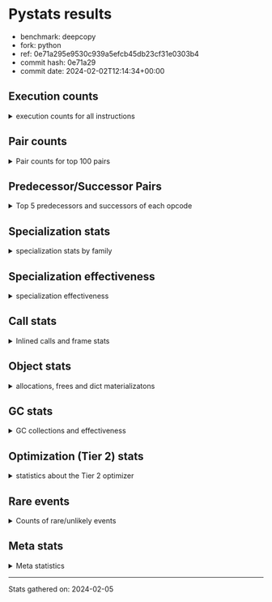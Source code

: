 
# Pystats results

- benchmark: deepcopy
- fork: python
- ref: 0e71a295e9530c939a5efcb45db23cf31e0303b4
- commit hash: 0e71a29
- commit date: 2024-02-02T12:14:34+00:00

## Execution counts

<details>
<summary> execution counts for all instructions </summary>

|Name | Count | Self | Cumulative | Miss ratio | 
|---|---:|---:|---:|---:|
| LOAD_FAST | 503,443,480 | 20.7% | 20.7% |  |
| STORE_FAST | 251,129,980 | 10.3% | 31.0% |  |
| LOAD_FAST_LOAD_FAST | 221,023,140 | 9.1% | 40.1% |  |
| LOAD_GLOBAL_BUILTIN | 122,674,900 | 5.0% | 45.1% |  |
| POP_JUMP_IF_FALSE | 99,737,600 | 4.1% | 49.2% |  |
| RESUME_CHECK | 98,508,880 | 4.0% | 53.3% | 0.0% |
| LOAD_ATTR_METHOD_NO_DICT | 94,658,280 | 3.9% | 57.2% |  |
| RETURN_VALUE | 88,351,300 | 3.6% | 60.8% |  |
| IS_OP | 87,081,180 | 3.6% | 64.4% |  |
| CALL_METHOD_DESCRIPTOR_FAST | 84,541,320 | 3.5% | 67.8% |  |
| CALL_BUILTIN_O | 82,697,800 | 3.4% | 71.2% |  |
| PUSH_NULL | 73,487,300 | 3.0% | 74.3% |  |
| LOAD_GLOBAL_MODULE | 57,263,980 | 2.4% | 76.6% |  |
| CALL_PY_WITH_DEFAULTS | 53,873,260 | 2.2% | 78.8% | 13.8% |
| POP_JUMP_IF_NONE | 50,257,940 | 2.1% | 80.9% |  |
| POP_JUMP_IF_NOT_NONE | 45,629,440 | 1.9% | 82.8% |  |
| JUMP_FORWARD | 45,301,780 | 1.9% | 84.6% |  |
| CALL_TYPE_1 | 41,451,460 | 1.7% | 86.3% |  |
| CALL_PY_EXACT_ARGS | 41,078,600 | 1.7% | 88.0% | 14.6% |
| ENTER_EXECUTOR | 36,367,580 | 1.5% | 89.5% |  |
| POP_TOP | 32,031,020 | 1.3% | 90.8% |  |
| STORE_SUBSCR_DICT | 27,729,600 | 1.1% | 92.0% |  |
| LOAD_CONST | 11,881,120 | 0.5% | 92.4% |  |
| GET_ITER | 10,363,780 | 0.4% | 92.9% |  |
| RETURN_CONST | 8,929,520 | 0.4% | 93.2% |  |
| NOP | 8,888,580 | 0.4% | 93.6% |  |
| BINARY_SUBSCR_DICT | 8,888,220 | 0.4% | 94.0% |  |
| BUILD_LIST | 8,847,940 | 0.4% | 94.3% |  |
| TO_BOOL_BOOL | 8,847,100 | 0.4% | 94.7% |  |
| LOAD_DEREF | 7,578,400 | 0.3% | 95.0% |  |
| CALL | 7,462,220 | 0.3% | 95.3% |  |
| LOAD_ATTR | 6,353,200 | 0.3% | 95.6% |  |
| CALL_BUILTIN_FAST | 6,348,600 | 0.3% | 95.8% |  |
| BUILD_MAP | 6,307,920 | 0.3% | 96.1% |  |
| FOR_ITER_TUPLE | 5,817,300 | 0.2% | 96.3% |  |
| LOAD_ATTR_MODULE | 5,654,520 | 0.2% | 96.6% |  |
| FOR_ITER_LIST | 5,079,560 | 0.2% | 96.8% |  |
| CALL_LIST_APPEND | 5,078,980 | 0.2% | 97.0% |  |
| FOR_ITER | 5,042,040 | 0.2% | 97.2% |  |
| STORE_FAST_STORE_FAST | 5,038,820 | 0.2% | 97.4% |  |
| UNPACK_SEQUENCE_TWO_TUPLE | 5,038,720 | 0.2% | 97.6% |  |
| CHECK_EXC_MATCH | 3,809,280 | 0.2% | 97.8% |  |
| POP_EXCEPT | 3,809,280 | 0.2% | 97.9% |  |
| PUSH_EXC_INFO | 3,809,280 | 0.2% | 98.1% |  |
| LIST_APPEND | 3,809,280 | 0.2% | 98.2% |  |
| CALL_FUNCTION_EX | 3,768,800 | 0.2% | 98.4% |  |
| CALL_METHOD_DESCRIPTOR_NOARGS | 3,768,260 | 0.2% | 98.5% |  |
| INTERPRETER_EXIT | 2,539,700 | 0.1% | 98.6% |  |
| MAKE_CELL | 2,539,600 | 0.1% | 98.7% |  |
| SWAP | 2,539,520 | 0.1% | 98.9% |  |
| LIST_EXTEND | 2,498,960 | 0.1% | 99.0% |  |
| CALL_INTRINSIC_1 | 2,498,800 | 0.1% | 99.1% |  |
| CALL_ISINSTANCE | 2,498,500 | 0.1% | 99.2% |  |
| BINARY_OP_SUBTRACT_FLOAT | 2,457,680 | 0.1% | 99.3% |  |
| BINARY_OP_ADD_FLOAT | 2,457,560 | 0.1% | 99.4% | 0.0% |
| TO_BOOL | 1,271,080 | 0.1% | 99.4% |  |
| STORE_FAST_LOAD_FAST | 1,270,200 | 0.1% | 99.5% |  |
| COPY_FREE_VARS | 1,270,080 | 0.1% | 99.5% |  |
| BUILD_TUPLE | 1,270,000 | 0.1% | 99.6% |  |
| POP_JUMP_IF_TRUE | 1,270,000 | 0.1% | 99.6% |  |
| LOAD_FAST_AND_CLEAR | 1,269,760 | 0.1% | 99.7% |  |
| TO_BOOL_NONE | 1,269,720 | 0.1% | 99.7% |  |
| MAKE_FUNCTION | 1,229,120 | 0.1% | 99.8% |  |
| SET_FUNCTION_ATTRIBUTE | 1,228,960 | 0.1% | 99.8% |  |
| RETURN_GENERATOR | 1,228,800 | 0.1% | 99.9% |  |
| YIELD_VALUE | 1,228,800 | 0.1% | 99.9% |  |
| STORE_ATTR_INSTANCE_VALUE | 956,600 | 0.0% | 100.0% | 77.7% |
| FOR_ITER_RANGE | 289,040 | 0.0% | 100.0% |  |
| CALL_BUILTIN_CLASS | 123,420 | 0.0% | 100.0% |  |
| LOAD_ATTR_INSTANCE_VALUE | 123,120 | 0.0% | 100.0% |  |
| STORE_SUBSCR_LIST_INT | 123,120 | 0.0% | 100.0% |  |
| LOAD_ATTR_METHOD_WITH_VALUES | 41,000 | 0.0% | 100.0% | 7.8% |
| CALL_TUPLE_1 | 40,940 | 0.0% | 100.0% |  |
| JUMP_BACKWARD | 5,440 | 0.0% | 100.0% |  |
| LOAD_GLOBAL | 3,100 | 0.0% | 100.0% |  |
| STORE_SUBSCR | 680 | 0.0% | 100.0% |  |
| RESUME | 660 | 0.0% | 100.0% | 3.0% |
| BINARY_OP | 440 | 0.0% | 100.0% |  |
| STORE_NAME | 400 | 0.0% | 100.0% |  |
| STORE_ATTR | 300 | 0.0% | 100.0% |  |
| BINARY_SUBSCR | 200 | 0.0% | 100.0% |  |
| UNPACK_SEQUENCE | 200 | 0.0% | 100.0% |  |
| BUILD_CONST_KEY_MAP | 160 | 0.0% | 100.0% |  |
| CALL_ALLOC_AND_ENTER_INIT | 120 | 0.0% | 100.0% | 33.3% |
| EXIT_INIT_CHECK | 80 | 0.0% | 100.0% |  |
| LOAD_BUILD_CLASS | 80 | 0.0% | 100.0% |  |
| LOAD_NAME | 80 | 0.0% | 100.0% |  |
| STORE_DEREF | 80 | 0.0% | 100.0% |  |
| CALL_BUILTIN_FAST_WITH_KEYWORDS | 60 | 0.0% | 100.0% |  |


</details>

## Pair counts

<details>
<summary> Pair counts for top 100 pairs </summary>

|Pair | Count | Self | Cumulative | 
|---|---:|---:|---:|
| LOAD_GLOBAL_BUILTIN LOAD_FAST | 113,704,480 | 4.7% | 4.7% |
| STORE_FAST LOAD_FAST | 104,653,540 | 4.3% | 9.0% |
| LOAD_FAST RETURN_VALUE | 87,081,220 | 3.6% | 12.5% |
| LOAD_FAST_LOAD_FAST IS_OP | 85,811,420 | 3.5% | 16.1% |
| IS_OP POP_JUMP_IF_FALSE | 84,541,440 | 3.5% | 19.5% |
| CALL_METHOD_DESCRIPTOR_FAST STORE_FAST | 84,541,320 | 3.5% | 23.0% |
| LOAD_FAST CALL_BUILTIN_O | 64,634,160 | 2.7% | 25.7% |
| PUSH_NULL LOAD_FAST_LOAD_FAST | 57,755,120 | 2.4% | 28.0% |
| CALL_PY_WITH_DEFAULTS RESUME_CHECK | 53,733,060 | 2.2% | 30.3% |
| LOAD_FAST PUSH_NULL | 51,570,280 | 2.1% | 32.4% |
| STORE_FAST LOAD_FAST_LOAD_FAST | 50,955,220 | 2.1% | 34.5% |
| LOAD_FAST POP_JUMP_IF_NONE | 50,257,940 | 2.1% | 36.5% |
| LOAD_ATTR_METHOD_NO_DICT LOAD_FAST | 47,800,160 | 2.0% | 38.5% |
| POP_JUMP_IF_NONE LOAD_FAST | 47,718,400 | 2.0% | 40.5% |
| CALL_BUILTIN_O STORE_FAST | 46,899,100 | 1.9% | 42.4% |
| LOAD_FAST LOAD_ATTR_METHOD_NO_DICT | 46,858,000 | 1.9% | 44.3% |
| RETURN_VALUE STORE_FAST | 46,489,680 | 1.9% | 46.2% |
| LOAD_FAST POP_JUMP_IF_NOT_NONE | 45,629,440 | 1.9% | 48.1% |
| RESUME_CHECK LOAD_GLOBAL_BUILTIN | 45,629,320 | 1.9% | 50.0% |
| STORE_FAST JUMP_FORWARD | 43,991,040 | 1.8% | 51.8% |
| STORE_FAST LOAD_GLOBAL_MODULE | 43,910,440 | 1.8% | 53.6% |
| POP_JUMP_IF_NOT_NONE LOAD_FAST | 43,089,920 | 1.8% | 55.3% |
| LOAD_ATTR_METHOD_NO_DICT LOAD_FAST_LOAD_FAST | 43,089,860 | 1.8% | 57.1% |
| LOAD_FAST_LOAD_FAST CALL_METHOD_DESCRIPTOR_FAST | 43,089,800 | 1.8% | 58.9% |
| POP_JUMP_IF_FALSE LOAD_GLOBAL_BUILTIN | 42,680,060 | 1.8% | 60.6% |
| POP_JUMP_IF_FALSE LOAD_FAST | 41,861,120 | 1.7% | 62.4% |
| CALL_TYPE_1 STORE_FAST | 41,451,460 | 1.7% | 64.1% |
| LOAD_FAST CALL_METHOD_DESCRIPTOR_FAST | 41,451,400 | 1.7% | 65.8% |
| LOAD_FAST CALL_TYPE_1 | 41,451,400 | 1.7% | 67.5% |
| LOAD_GLOBAL_MODULE LOAD_ATTR_METHOD_NO_DICT | 41,451,400 | 1.7% | 69.2% |
| JUMP_FORWARD LOAD_FAST_LOAD_FAST | 40,181,760 | 1.7% | 70.8% |
| CALL_PY_EXACT_ARGS RESUME_CHECK | 39,737,040 | 1.6% | 72.5% |
| LOAD_FAST_LOAD_FAST CALL_PY_EXACT_ARGS | 39,696,000 | 1.6% | 74.1% |
| RESUME_CHECK LOAD_FAST | 36,372,320 | 1.5% | 75.6% |
| LOAD_FAST_LOAD_FAST CALL_PY_WITH_DEFAULTS | 25,677,040 | 1.1% | 76.6% |
| ENTER_EXECUTOR CALL_PY_WITH_DEFAULTS | 23,099,120 | 0.9% | 77.6% |
| POP_TOP ENTER_EXECUTOR | 18,021,380 | 0.7% | 78.3% |
| CALL_BUILTIN_O POP_TOP | 16,793,560 | 0.7% | 79.0% |
| RETURN_VALUE CALL_BUILTIN_O | 16,793,520 | 0.7% | 79.7% |
| LOAD_FAST LOAD_GLOBAL_BUILTIN | 15,195,640 | 0.6% | 80.3% |
| POP_TOP LOAD_FAST | 11,427,840 | 0.5% | 80.8% |
| PUSH_NULL LOAD_FAST | 11,265,920 | 0.5% | 81.3% |
| CALL_BUILTIN_O STORE_SUBSCR_DICT | 10,116,720 | 0.4% | 81.7% |
| RETURN_VALUE LOAD_FAST_LOAD_FAST | 9,994,240 | 0.4% | 82.1% |
| LOAD_FAST_LOAD_FAST PUSH_NULL | 9,994,240 | 0.4% | 82.5% |
| RETURN_VALUE STORE_SUBSCR_DICT | 9,994,120 | 0.4% | 82.9% |
| STORE_SUBSCR_DICT ENTER_EXECUTOR | 9,993,220 | 0.4% | 83.3% |
| NOP LOAD_FAST | 8,888,320 | 0.4% | 83.7% |
| LOAD_GLOBAL_MODULE LOAD_FAST_LOAD_FAST | 8,888,220 | 0.4% | 84.1% |
| CALL_BUILTIN_O BINARY_SUBSCR_DICT | 8,888,120 | 0.4% | 84.4% |
| TO_BOOL_BOOL POP_JUMP_IF_FALSE | 8,847,100 | 0.4% | 84.8% |
| RETURN_CONST POP_TOP | 7,659,520 | 0.3% | 85.1% |
| LOAD_FAST_LOAD_FAST LOAD_FAST | 7,618,640 | 0.3% | 85.4% |
| POP_JUMP_IF_FALSE LOAD_FAST_LOAD_FAST | 7,618,560 | 0.3% | 85.7% |
| RESUME_CHECK NOP | 7,618,500 | 0.3% | 86.0% |
| LOAD_FAST STORE_SUBSCR_DICT | 7,618,440 | 0.3% | 86.3% |
| STORE_SUBSCR_DICT LOAD_GLOBAL_MODULE | 7,618,440 | 0.3% | 86.7% |
| STORE_SUBSCR_DICT LOAD_FAST | 7,577,460 | 0.3% | 87.0% |
| BUILD_MAP STORE_FAST | 6,307,840 | 0.3% | 87.2% |
| LOAD_FAST_LOAD_FAST LOAD_GLOBAL_BUILTIN | 6,307,640 | 0.3% | 87.5% |
| LOAD_ATTR_MODULE PUSH_NULL | 5,654,520 | 0.2% | 87.7% |
| LOAD_GLOBAL_MODULE LOAD_ATTR_MODULE | 5,654,220 | 0.2% | 88.0% |
| LOAD_FAST LOAD_ATTR | 5,079,340 | 0.2% | 88.2% |
| CALL_LIST_APPEND RETURN_CONST | 5,078,980 | 0.2% | 88.4% |
| LOAD_FAST CALL_LIST_APPEND | 5,078,920 | 0.2% | 88.6% |
| BINARY_SUBSCR_DICT LOAD_ATTR_METHOD_NO_DICT | 5,078,920 | 0.2% | 88.8% |
| JUMP_FORWARD LOAD_GLOBAL_BUILTIN | 5,078,820 | 0.2% | 89.0% |
| UNPACK_SEQUENCE_TWO_TUPLE STORE_FAST_STORE_FAST | 5,038,720 | 0.2% | 89.2% |
| FOR_ITER UNPACK_SEQUENCE_TWO_TUPLE | 5,038,620 | 0.2% | 89.4% |
| GET_ITER FOR_ITER | 5,038,260 | 0.2% | 89.6% |
| BUILD_LIST LOAD_FAST | 5,038,080 | 0.2% | 89.8% |
| LOAD_FAST GET_ITER | 5,038,080 | 0.2% | 90.0% |
| ENTER_EXECUTOR LOAD_FAST | 4,996,580 | 0.2% | 90.2% |
| LOAD_FAST LOAD_CONST | 3,809,300 | 0.2% | 90.4% |
| CHECK_EXC_MATCH POP_JUMP_IF_FALSE | 3,809,280 | 0.2% | 90.6% |
| RETURN_VALUE LIST_APPEND | 3,809,280 | 0.2% | 90.7% |
| POP_JUMP_IF_FALSE POP_TOP | 3,809,280 | 0.2% | 90.9% |
| BINARY_SUBSCR_DICT PUSH_EXC_INFO | 3,809,180 | 0.2% | 91.0% |
| LOAD_GLOBAL_BUILTIN CHECK_EXC_MATCH | 3,809,180 | 0.2% | 91.2% |
| CALL_BUILTIN_FAST STORE_FAST | 3,809,160 | 0.2% | 91.3% |
| PUSH_EXC_INFO LOAD_GLOBAL_BUILTIN | 3,809,080 | 0.2% | 91.5% |
| LOAD_CONST CALL_BUILTIN_FAST | 3,809,040 | 0.2% | 91.6% |
| LOAD_FAST TO_BOOL_BOOL | 3,809,040 | 0.2% | 91.8% |
| LIST_APPEND ENTER_EXECUTOR | 3,808,600 | 0.2% | 92.0% |
| STORE_FAST_STORE_FAST LOAD_FAST | 3,768,840 | 0.2% | 92.1% |
| LOAD_FAST BUILD_LIST | 3,768,640 | 0.2% | 92.3% |
| LOAD_FAST LOAD_DEREF | 3,768,320 | 0.2% | 92.4% |
| CALL_METHOD_DESCRIPTOR_NOARGS GET_ITER | 3,768,260 | 0.2% | 92.6% |
| RESUME_CHECK BUILD_MAP | 3,768,260 | 0.2% | 92.7% |
| LOAD_ATTR_METHOD_NO_DICT CALL_METHOD_DESCRIPTOR_NOARGS | 3,768,200 | 0.2% | 92.9% |
| PUSH_NULL CALL | 3,196,460 | 0.1% | 93.0% |
| ENTER_EXECUTOR FOR_ITER_TUPLE | 3,153,140 | 0.1% | 93.1% |
| FOR_ITER_TUPLE STORE_FAST | 2,662,980 | 0.1% | 93.3% |
| FOR_ITER_LIST STORE_FAST | 2,540,040 | 0.1% | 93.4% |
| LOAD_CONST LOAD_CONST | 2,539,760 | 0.1% | 93.5% |
| BUILD_LIST STORE_FAST | 2,539,540 | 0.1% | 93.6% |
| RESUME_CHECK BUILD_LIST | 2,539,540 | 0.1% | 93.7% |
| POP_EXCEPT RETURN_CONST | 2,539,520 | 0.1% | 93.8% |
| LOAD_ATTR STORE_FAST | 2,539,520 | 0.1% | 93.9% |
| POP_JUMP_IF_NOT_NONE BUILD_MAP | 2,539,520 | 0.1% | 94.0% |


</details>

## Predecessor/Successor Pairs

<details>
<summary> Top 5 predecessors and successors of each opcode </summary>

### CACHE

<details>
<summary> Successors and predecessors for CACHE </summary>

|Successors | Count | Percentage | 
|---|---:|---:|
| RESUME_CHECK | 1,269,780 | 50.0% |
| POP_TOP | 1,228,800 | 48.4% |
| COPY_FREE_VARS | 41,040 | 1.6% |
| RESUME | 80 | 0.0% |


</details>

### BINARY_SUBSCR

<details>
<summary> Successors and predecessors for BINARY_SUBSCR </summary>

|Predecessors | Count | Percentage | 
|---|---:|---:|
| CALL | 100 | 50.0% |
| CALL_BUILTIN_O | 100 | 50.0% |

|Successors | Count | Percentage | 
|---|---:|---:|
| PUSH_EXC_INFO | 100 | 50.0% |
| BINARY_SUBSCR_DICT | 100 | 50.0% |


</details>

### CHECK_EXC_MATCH

<details>
<summary> Successors and predecessors for CHECK_EXC_MATCH </summary>

|Predecessors | Count | Percentage | 
|---|---:|---:|
| LOAD_GLOBAL_BUILTIN | 3,809,180 | 100.0% |
| LOAD_GLOBAL | 100 | 0.0% |

|Successors | Count | Percentage | 
|---|---:|---:|
| POP_JUMP_IF_FALSE | 3,809,280 | 100.0% |


</details>

### EXIT_INIT_CHECK

<details>
<summary> Successors and predecessors for EXIT_INIT_CHECK </summary>

|Predecessors | Count | Percentage | 
|---|---:|---:|
| RETURN_CONST | 80 | 100.0% |

|Successors | Count | Percentage | 
|---|---:|---:|
| RETURN_VALUE | 80 | 100.0% |


</details>

### GET_ITER

<details>
<summary> Successors and predecessors for GET_ITER </summary>

|Predecessors | Count | Percentage | 
|---|---:|---:|
| LOAD_FAST | 5,038,080 | 48.6% |
| CALL_METHOD_DESCRIPTOR_NOARGS | 3,768,260 | 36.4% |
| CALL | 1,269,920 | 12.3% |
| LOAD_CONST | 164,100 | 1.6% |
| CALL_BUILTIN_CLASS | 123,420 | 1.2% |

|Successors | Count | Percentage | 
|---|---:|---:|
| FOR_ITER | 5,038,260 | 48.6% |
| FOR_ITER_LIST | 2,539,480 | 24.5% |
| LOAD_FAST_AND_CLEAR | 1,269,760 | 12.3% |
| CALL_PY_EXACT_ARGS | 1,228,760 | 11.9% |
| FOR_ITER_TUPLE | 164,060 | 1.6% |


</details>

### INTERPRETER_EXIT

<details>
<summary> Successors and predecessors for INTERPRETER_EXIT </summary>

|Predecessors | Count | Percentage | 
|---|---:|---:|
| RETURN_CONST | 1,269,920 | 50.0% |
| YIELD_VALUE | 1,228,800 | 48.4% |
| RETURN_VALUE | 40,980 | 1.6% |


</details>

### MAKE_FUNCTION

<details>
<summary> Successors and predecessors for MAKE_FUNCTION </summary>

|Predecessors | Count | Percentage | 
|---|---:|---:|
| LOAD_CONST | 1,229,120 | 100.0% |

|Successors | Count | Percentage | 
|---|---:|---:|
| SET_FUNCTION_ATTRIBUTE | 1,228,960 | 100.0% |
| STORE_NAME | 160 | 0.0% |


</details>

### NOP

<details>
<summary> Successors and predecessors for NOP </summary>

|Predecessors | Count | Percentage | 
|---|---:|---:|
| RESUME_CHECK | 7,618,500 | 85.7% |
| STORE_FAST | 1,269,760 | 14.3% |
| POP_TOP | 240 | 0.0% |
| RESUME | 60 | 0.0% |
| JUMP_FORWARD | 20 | 0.0% |

|Successors | Count | Percentage | 
|---|---:|---:|
| LOAD_FAST | 8,888,320 | 100.0% |
| LOAD_DEREF | 240 | 0.0% |
| LOAD_FAST_LOAD_FAST | 20 | 0.0% |


</details>

### POP_EXCEPT

<details>
<summary> Successors and predecessors for POP_EXCEPT </summary>

|Predecessors | Count | Percentage | 
|---|---:|---:|
| STORE_SUBSCR_DICT | 2,539,460 | 66.7% |
| POP_TOP | 1,269,760 | 33.3% |
| STORE_SUBSCR | 60 | 0.0% |

|Successors | Count | Percentage | 
|---|---:|---:|
| RETURN_CONST | 2,539,520 | 66.7% |
| JUMP_FORWARD | 1,269,760 | 33.3% |


</details>

### POP_TOP

<details>
<summary> Successors and predecessors for POP_TOP </summary>

|Predecessors | Count | Percentage | 
|---|---:|---:|
| CALL_BUILTIN_O | 16,793,560 | 52.4% |
| RETURN_CONST | 7,659,520 | 23.9% |
| POP_JUMP_IF_FALSE | 3,809,280 | 11.9% |
| CALL | 1,270,100 | 4.0% |
| CACHE | 1,228,800 | 3.8% |

|Successors | Count | Percentage | 
|---|---:|---:|
| ENTER_EXECUTOR | 18,021,380 | 56.3% |
| LOAD_FAST | 11,427,840 | 35.7% |
| POP_EXCEPT | 1,269,760 | 4.0% |
| RESUME_CHECK | 1,228,780 | 3.8% |
| RETURN_CONST | 41,020 | 0.1% |


</details>

### PUSH_EXC_INFO

<details>
<summary> Successors and predecessors for PUSH_EXC_INFO </summary>

|Predecessors | Count | Percentage | 
|---|---:|---:|
| BINARY_SUBSCR_DICT | 3,809,180 | 100.0% |
| BINARY_SUBSCR | 100 | 0.0% |

|Successors | Count | Percentage | 
|---|---:|---:|
| LOAD_GLOBAL_BUILTIN | 3,809,080 | 100.0% |
| LOAD_GLOBAL | 200 | 0.0% |


</details>

### PUSH_NULL

<details>
<summary> Successors and predecessors for PUSH_NULL </summary>

|Predecessors | Count | Percentage | 
|---|---:|---:|
| LOAD_FAST | 51,570,280 | 70.2% |
| LOAD_FAST_LOAD_FAST | 9,994,240 | 13.6% |
| LOAD_ATTR_MODULE | 5,654,520 | 7.7% |
| LOAD_DEREF | 2,499,120 | 3.4% |
| LOAD_ATTR | 2,498,860 | 3.4% |

|Successors | Count | Percentage | 
|---|---:|---:|
| LOAD_FAST_LOAD_FAST | 57,755,120 | 78.6% |
| LOAD_FAST | 11,265,920 | 15.3% |
| CALL | 3,196,460 | 4.3% |
| LOAD_CONST | 1,269,760 | 1.7% |
| CALL_ALLOC_AND_ENTER_INIT | 40 | 0.0% |


</details>

### RETURN_GENERATOR

<details>
<summary> Successors and predecessors for RETURN_GENERATOR </summary>

|Predecessors | Count | Percentage | 
|---|---:|---:|
| COPY_FREE_VARS | 1,228,800 | 100.0% |

|Successors | Count | Percentage | 
|---|---:|---:|
| STORE_FAST | 1,228,800 | 100.0% |


</details>

### RETURN_VALUE

<details>
<summary> Successors and predecessors for RETURN_VALUE </summary>

|Predecessors | Count | Percentage | 
|---|---:|---:|
| LOAD_FAST | 87,081,220 | 98.6% |
| CALL_FUNCTION_EX | 1,228,800 | 1.4% |
| BUILD_TUPLE | 40,960 | 0.0% |
| RETURN_VALUE | 240 | 0.0% |
| EXIT_INIT_CHECK | 80 | 0.0% |

|Successors | Count | Percentage | 
|---|---:|---:|
| STORE_FAST | 46,489,680 | 52.6% |
| CALL_BUILTIN_O | 16,793,520 | 19.0% |
| LOAD_FAST_LOAD_FAST | 9,994,240 | 11.3% |
| STORE_SUBSCR_DICT | 9,994,120 | 11.3% |
| LIST_APPEND | 3,809,280 | 4.3% |


</details>

### STORE_SUBSCR

<details>
<summary> Successors and predecessors for STORE_SUBSCR </summary>

|Predecessors | Count | Percentage | 
|---|---:|---:|
| CALL | 200 | 29.4% |
| CALL_BUILTIN_O | 200 | 29.4% |
| RETURN_VALUE | 120 | 17.6% |
| LOAD_FAST | 120 | 17.6% |
| LOAD_CONST | 40 | 5.9% |

|Successors | Count | Percentage | 
|---|---:|---:|
| STORE_SUBSCR_DICT | 320 | 47.1% |
| LOAD_FAST | 140 | 20.6% |
| POP_EXCEPT | 60 | 8.8% |
| JUMP_BACKWARD | 60 | 8.8% |
| LOAD_GLOBAL | 60 | 8.8% |


</details>

### TO_BOOL

<details>
<summary> Successors and predecessors for TO_BOOL </summary>

|Predecessors | Count | Percentage | 
|---|---:|---:|
| LOAD_FAST | 1,270,080 | 99.9% |
| TO_BOOL | 700 | 0.1% |
| CALL | 160 | 0.0% |
| CALL_BUILTIN_FAST | 80 | 0.0% |
| CALL_ISINSTANCE | 60 | 0.0% |

|Successors | Count | Percentage | 
|---|---:|---:|
| POP_JUMP_IF_FALSE | 1,270,060 | 99.9% |
| TO_BOOL | 700 | 0.1% |
| TO_BOOL_BOOL | 260 | 0.0% |
| TO_BOOL_NONE | 40 | 0.0% |
| POP_JUMP_IF_TRUE | 20 | 0.0% |


</details>

### BINARY_OP

<details>
<summary> Successors and predecessors for BINARY_OP </summary>

|Predecessors | Count | Percentage | 
|---|---:|---:|
| LOAD_CONST | 160 | 36.4% |
| LOAD_FAST | 160 | 36.4% |
| BINARY_OP | 80 | 18.2% |
| BINARY_OP_SUBTRACT_FLOAT | 40 | 9.1% |

|Successors | Count | Percentage | 
|---|---:|---:|
| STORE_FAST | 160 | 36.4% |
| BINARY_OP | 80 | 18.2% |
| BINARY_OP_SUBTRACT_FLOAT | 80 | 18.2% |
| LOAD_CONST | 80 | 18.2% |
| BINARY_OP_ADD_FLOAT | 40 | 9.1% |


</details>

### BUILD_CONST_KEY_MAP

<details>
<summary> Successors and predecessors for BUILD_CONST_KEY_MAP </summary>

|Predecessors | Count | Percentage | 
|---|---:|---:|
| LOAD_CONST | 160 | 100.0% |

|Successors | Count | Percentage | 
|---|---:|---:|
| STORE_FAST | 160 | 100.0% |


</details>

### BUILD_LIST

<details>
<summary> Successors and predecessors for BUILD_LIST </summary>

|Predecessors | Count | Percentage | 
|---|---:|---:|
| LOAD_FAST | 3,768,640 | 42.6% |
| RESUME_CHECK | 2,539,540 | 28.7% |
| LOAD_FAST_LOAD_FAST | 1,269,760 | 14.4% |
| SWAP | 1,269,760 | 14.4% |
| LOAD_CONST | 160 | 0.0% |

|Successors | Count | Percentage | 
|---|---:|---:|
| LOAD_FAST | 5,038,080 | 56.9% |
| STORE_FAST | 2,539,540 | 28.7% |
| SWAP | 1,269,760 | 14.4% |
| LOAD_CONST | 320 | 0.0% |
| LOAD_DEREF | 240 | 0.0% |


</details>

### BUILD_MAP

<details>
<summary> Successors and predecessors for BUILD_MAP </summary>

|Predecessors | Count | Percentage | 
|---|---:|---:|
| RESUME_CHECK | 3,768,260 | 59.7% |
| POP_JUMP_IF_NOT_NONE | 2,539,520 | 40.3% |
| LOAD_CONST | 80 | 0.0% |
| RESUME | 60 | 0.0% |

|Successors | Count | Percentage | 
|---|---:|---:|
| STORE_FAST | 6,307,840 | 100.0% |
| LOAD_CONST | 80 | 0.0% |


</details>

### BUILD_TUPLE

<details>
<summary> Successors and predecessors for BUILD_TUPLE </summary>

|Predecessors | Count | Percentage | 
|---|---:|---:|
| LOAD_FAST | 1,229,040 | 96.8% |
| LOAD_ATTR | 40,960 | 3.2% |

|Successors | Count | Percentage | 
|---|---:|---:|
| LOAD_CONST | 1,228,960 | 96.8% |
| RETURN_VALUE | 40,960 | 3.2% |
| LOAD_FAST | 80 | 0.0% |


</details>

### CALL

<details>
<summary> Successors and predecessors for CALL </summary>

|Predecessors | Count | Percentage | 
|---|---:|---:|
| PUSH_NULL | 3,196,460 | 42.8% |
| ENTER_EXECUTOR | 1,719,340 | 23.0% |
| LOAD_FAST | 1,271,280 | 17.0% |
| LOAD_FAST_LOAD_FAST | 1,270,520 | 17.0% |
| CALL | 3,540 | 0.0% |

|Successors | Count | Percentage | 
|---|---:|---:|
| STORE_FAST | 2,458,240 | 32.9% |
| LOAD_FAST | 2,457,760 | 32.9% |
| POP_TOP | 1,270,100 | 17.0% |
| GET_ITER | 1,269,920 | 17.0% |
| CALL | 3,540 | 0.0% |


</details>

### CALL_FUNCTION_EX

<details>
<summary> Successors and predecessors for CALL_FUNCTION_EX </summary>

|Predecessors | Count | Percentage | 
|---|---:|---:|
| CALL_INTRINSIC_1 | 2,498,800 | 66.3% |
| LOAD_FAST | 1,270,000 | 33.7% |

|Successors | Count | Percentage | 
|---|---:|---:|
| MAKE_CELL | 1,269,840 | 33.7% |
| RESUME_CHECK | 1,228,900 | 32.6% |
| RETURN_VALUE | 1,228,800 | 32.6% |
| STORE_FAST | 40,960 | 1.1% |
| COPY_FREE_VARS | 240 | 0.0% |


</details>

### CALL_INTRINSIC_1

<details>
<summary> Successors and predecessors for CALL_INTRINSIC_1 </summary>

|Predecessors | Count | Percentage | 
|---|---:|---:|
| LIST_EXTEND | 2,498,800 | 100.0% |

|Successors | Count | Percentage | 
|---|---:|---:|
| CALL_FUNCTION_EX | 2,498,800 | 100.0% |


</details>

### COPY_FREE_VARS

<details>
<summary> Successors and predecessors for COPY_FREE_VARS </summary>

|Predecessors | Count | Percentage | 
|---|---:|---:|
| CALL_PY_EXACT_ARGS | 1,228,780 | 96.7% |
| CACHE | 41,040 | 3.2% |
| CALL_FUNCTION_EX | 240 | 0.0% |
| CALL | 20 | 0.0% |

|Successors | Count | Percentage | 
|---|---:|---:|
| RETURN_GENERATOR | 1,228,800 | 96.7% |
| RESUME_CHECK | 41,180 | 3.2% |
| RESUME | 100 | 0.0% |


</details>

### ENTER_EXECUTOR

<details>
<summary> Successors and predecessors for ENTER_EXECUTOR </summary>

|Predecessors | Count | Percentage | 
|---|---:|---:|
| POP_TOP | 18,021,380 | 49.6% |
| STORE_SUBSCR_DICT | 9,993,220 | 27.5% |
| LIST_APPEND | 3,808,600 | 10.5% |
| STORE_FAST | 2,538,160 | 7.0% |
| POP_JUMP_IF_TRUE | 1,228,680 | 3.4% |

|Successors | Count | Percentage | 
|---|---:|---:|
| CALL_PY_WITH_DEFAULTS | 23,099,120 | 63.5% |
| LOAD_FAST | 4,996,580 | 13.7% |
| FOR_ITER_TUPLE | 3,153,140 | 8.7% |
| FOR_ITER_LIST | 2,539,440 | 7.0% |
| CALL | 1,719,340 | 4.7% |


</details>

### FOR_ITER

<details>
<summary> Successors and predecessors for FOR_ITER </summary>

|Predecessors | Count | Percentage | 
|---|---:|---:|
| GET_ITER | 5,038,260 | 99.9% |
| FOR_ITER | 2,200 | 0.0% |
| JUMP_BACKWARD | 1,520 | 0.0% |
| SWAP | 40 | 0.0% |
| LOAD_FAST | 20 | 0.0% |

|Successors | Count | Percentage | 
|---|---:|---:|
| UNPACK_SEQUENCE_TWO_TUPLE | 5,038,620 | 99.9% |
| FOR_ITER | 2,200 | 0.0% |
| LOAD_FAST | 540 | 0.0% |
| STORE_FAST | 200 | 0.0% |
| UNPACK_SEQUENCE | 200 | 0.0% |


</details>

### IS_OP

<details>
<summary> Successors and predecessors for IS_OP </summary>

|Predecessors | Count | Percentage | 
|---|---:|---:|
| LOAD_FAST_LOAD_FAST | 85,811,420 | 98.5% |
| LOAD_CONST | 1,269,760 | 1.5% |

|Successors | Count | Percentage | 
|---|---:|---:|
| POP_JUMP_IF_FALSE | 84,541,440 | 97.1% |
| POP_JUMP_IF_TRUE | 1,269,980 | 1.5% |
| STORE_FAST | 1,269,760 | 1.5% |


</details>

### JUMP_BACKWARD

<details>
<summary> Successors and predecessors for JUMP_BACKWARD </summary>

|Predecessors | Count | Percentage | 
|---|---:|---:|
| STORE_FAST | 1,360 | 25.0% |
| POP_TOP | 1,020 | 18.8% |
| STORE_SUBSCR_DICT | 960 | 17.6% |
| LIST_APPEND | 680 | 12.5% |
| FOR_ITER_TUPLE | 680 | 12.5% |

|Successors | Count | Percentage | 
|---|---:|---:|
| FOR_ITER | 1,520 | 27.9% |
| FOR_ITER_RANGE | 1,500 | 27.6% |
| FOR_ITER_TUPLE | 1,500 | 27.6% |
| FOR_ITER_LIST | 600 | 11.0% |
| ENTER_EXECUTOR | 320 | 5.9% |


</details>

### JUMP_FORWARD

<details>
<summary> Successors and predecessors for JUMP_FORWARD </summary>

|Predecessors | Count | Percentage | 
|---|---:|---:|
| STORE_FAST | 43,991,040 | 97.1% |
| POP_EXCEPT | 1,269,760 | 2.8% |
| POP_TOP | 40,960 | 0.1% |
| POP_JUMP_IF_TRUE | 20 | 0.0% |

|Successors | Count | Percentage | 
|---|---:|---:|
| LOAD_FAST_LOAD_FAST | 40,181,760 | 88.7% |
| LOAD_GLOBAL_BUILTIN | 5,078,820 | 11.2% |
| LOAD_FAST | 40,960 | 0.1% |
| LOAD_GLOBAL | 220 | 0.0% |
| NOP | 20 | 0.0% |


</details>

### LIST_APPEND

<details>
<summary> Successors and predecessors for LIST_APPEND </summary>

|Predecessors | Count | Percentage | 
|---|---:|---:|
| RETURN_VALUE | 3,809,280 | 100.0% |

|Successors | Count | Percentage | 
|---|---:|---:|
| ENTER_EXECUTOR | 3,808,600 | 100.0% |
| JUMP_BACKWARD | 680 | 0.0% |


</details>

### LIST_EXTEND

<details>
<summary> Successors and predecessors for LIST_EXTEND </summary>

|Predecessors | Count | Percentage | 
|---|---:|---:|
| LOAD_FAST | 2,498,560 | 100.0% |
| LOAD_DEREF | 240 | 0.0% |
| LOAD_CONST | 160 | 0.0% |

|Successors | Count | Percentage | 
|---|---:|---:|
| CALL_INTRINSIC_1 | 2,498,800 | 100.0% |
| LOAD_CONST | 160 | 0.0% |


</details>

### LOAD_ATTR

<details>
<summary> Successors and predecessors for LOAD_ATTR </summary>

|Predecessors | Count | Percentage | 
|---|---:|---:|
| LOAD_FAST | 5,079,340 | 79.9% |
| LOAD_GLOBAL_MODULE | 1,270,080 | 20.0% |
| LOAD_ATTR | 3,220 | 0.1% |
| LOAD_GLOBAL | 400 | 0.0% |
| BINARY_SUBSCR_DICT | 120 | 0.0% |

|Successors | Count | Percentage | 
|---|---:|---:|
| STORE_FAST | 2,539,520 | 40.0% |
| PUSH_NULL | 2,498,860 | 39.3% |
| LOAD_ATTR_METHOD_NO_DICT | 1,269,960 | 20.0% |
| BUILD_TUPLE | 40,960 | 0.6% |
| LOAD_ATTR | 3,220 | 0.1% |


</details>

### LOAD_CONST

<details>
<summary> Successors and predecessors for LOAD_CONST </summary>

|Predecessors | Count | Percentage | 
|---|---:|---:|
| LOAD_FAST | 3,809,300 | 32.1% |
| LOAD_CONST | 2,539,760 | 21.4% |
| LOAD_DEREF | 1,310,720 | 11.0% |
| PUSH_NULL | 1,269,760 | 10.7% |
| BUILD_TUPLE | 1,228,960 | 10.3% |

|Successors | Count | Percentage | 
|---|---:|---:|
| CALL_BUILTIN_FAST | 3,809,040 | 32.1% |
| LOAD_CONST | 2,539,760 | 21.4% |
| IS_OP | 1,269,760 | 10.7% |
| CALL_BUILTIN_O | 1,269,680 | 10.7% |
| MAKE_FUNCTION | 1,229,120 | 10.3% |


</details>

### LOAD_DEREF

<details>
<summary> Successors and predecessors for LOAD_DEREF </summary>

|Predecessors | Count | Percentage | 
|---|---:|---:|
| LOAD_FAST | 3,768,320 | 49.7% |
| RESUME_CHECK | 1,310,840 | 17.3% |
| POP_JUMP_IF_FALSE | 1,269,760 | 16.8% |
| STORE_FAST | 1,228,800 | 16.2% |
| NOP | 240 | 0.0% |

|Successors | Count | Percentage | 
|---|---:|---:|
| PUSH_NULL | 2,499,120 | 33.0% |
| CALL_PY_WITH_DEFAULTS | 2,498,440 | 33.0% |
| LOAD_CONST | 1,310,720 | 17.3% |
| LOAD_GLOBAL_BUILTIN | 1,269,680 | 16.8% |
| LIST_EXTEND | 240 | 0.0% |


</details>

### LOAD_FAST

<details>
<summary> Successors and predecessors for LOAD_FAST </summary>

|Predecessors | Count | Percentage | 
|---|---:|---:|
| LOAD_GLOBAL_BUILTIN | 113,704,480 | 22.6% |
| STORE_FAST | 104,653,540 | 20.8% |
| LOAD_ATTR_METHOD_NO_DICT | 47,800,160 | 9.5% |
| POP_JUMP_IF_NONE | 47,718,400 | 9.5% |
| POP_JUMP_IF_NOT_NONE | 43,089,920 | 8.6% |

|Successors | Count | Percentage | 
|---|---:|---:|
| RETURN_VALUE | 87,081,220 | 17.3% |
| CALL_BUILTIN_O | 64,634,160 | 12.8% |
| PUSH_NULL | 51,570,280 | 10.2% |
| POP_JUMP_IF_NONE | 50,257,940 | 10.0% |
| LOAD_ATTR_METHOD_NO_DICT | 46,858,000 | 9.3% |


</details>

### LOAD_FAST_AND_CLEAR

<details>
<summary> Successors and predecessors for LOAD_FAST_AND_CLEAR </summary>

|Predecessors | Count | Percentage | 
|---|---:|---:|
| GET_ITER | 1,269,760 | 100.0% |

|Successors | Count | Percentage | 
|---|---:|---:|
| SWAP | 1,269,760 | 100.0% |


</details>

### LOAD_FAST_LOAD_FAST

<details>
<summary> Successors and predecessors for LOAD_FAST_LOAD_FAST </summary>

|Predecessors | Count | Percentage | 
|---|---:|---:|
| PUSH_NULL | 57,755,120 | 26.1% |
| STORE_FAST | 50,955,220 | 23.1% |
| LOAD_ATTR_METHOD_NO_DICT | 43,089,860 | 19.5% |
| JUMP_FORWARD | 40,181,760 | 18.2% |
| RETURN_VALUE | 9,994,240 | 4.5% |

|Successors | Count | Percentage | 
|---|---:|---:|
| IS_OP | 85,811,420 | 38.8% |
| CALL_METHOD_DESCRIPTOR_FAST | 43,089,800 | 19.5% |
| CALL_PY_EXACT_ARGS | 39,696,000 | 18.0% |
| CALL_PY_WITH_DEFAULTS | 25,677,040 | 11.6% |
| PUSH_NULL | 9,994,240 | 4.5% |


</details>

### LOAD_GLOBAL

<details>
<summary> Successors and predecessors for LOAD_GLOBAL </summary>

|Predecessors | Count | Percentage | 
|---|---:|---:|
| STORE_FAST | 700 | 22.6% |
| LOAD_FAST | 600 | 19.4% |
| POP_JUMP_IF_FALSE | 340 | 11.0% |
| JUMP_FORWARD | 220 | 7.1% |
| PUSH_EXC_INFO | 200 | 6.5% |

|Successors | Count | Percentage | 
|---|---:|---:|
| LOAD_GLOBAL_BUILTIN | 1,020 | 32.9% |
| LOAD_FAST | 740 | 23.9% |
| LOAD_GLOBAL_MODULE | 520 | 16.8% |
| LOAD_ATTR | 400 | 12.9% |
| LOAD_FAST_LOAD_FAST | 140 | 4.5% |


</details>

### MAKE_CELL

<details>
<summary> Successors and predecessors for MAKE_CELL </summary>

|Predecessors | Count | Percentage | 
|---|---:|---:|
| CALL_FUNCTION_EX | 1,269,840 | 50.0% |
| MAKE_CELL | 1,269,760 | 50.0% |

|Successors | Count | Percentage | 
|---|---:|---:|
| RESUME_CHECK | 1,269,780 | 50.0% |
| MAKE_CELL | 1,269,760 | 50.0% |
| RESUME | 60 | 0.0% |


</details>

### POP_JUMP_IF_FALSE

<details>
<summary> Successors and predecessors for POP_JUMP_IF_FALSE </summary>

|Predecessors | Count | Percentage | 
|---|---:|---:|
| IS_OP | 84,541,440 | 84.8% |
| TO_BOOL_BOOL | 8,847,100 | 8.9% |
| CHECK_EXC_MATCH | 3,809,280 | 3.8% |
| TO_BOOL | 1,270,060 | 1.3% |
| TO_BOOL_NONE | 1,269,720 | 1.3% |

|Successors | Count | Percentage | 
|---|---:|---:|
| LOAD_GLOBAL_BUILTIN | 42,680,060 | 42.8% |
| LOAD_FAST | 41,861,120 | 42.0% |
| LOAD_FAST_LOAD_FAST | 7,618,560 | 7.6% |
| POP_TOP | 3,809,280 | 3.8% |
| LOAD_DEREF | 1,269,760 | 1.3% |


</details>

### POP_JUMP_IF_NONE

<details>
<summary> Successors and predecessors for POP_JUMP_IF_NONE </summary>

|Predecessors | Count | Percentage | 
|---|---:|---:|
| LOAD_FAST | 50,257,940 | 100.0% |

|Successors | Count | Percentage | 
|---|---:|---:|
| LOAD_FAST | 47,718,400 | 94.9% |
| LOAD_GLOBAL_BUILTIN | 1,269,680 | 2.5% |
| LOAD_GLOBAL_MODULE | 1,269,680 | 2.5% |
| LOAD_GLOBAL | 160 | 0.0% |
| BUILD_LIST | 20 | 0.0% |


</details>

### POP_JUMP_IF_NOT_NONE

<details>
<summary> Successors and predecessors for POP_JUMP_IF_NOT_NONE </summary>

|Predecessors | Count | Percentage | 
|---|---:|---:|
| LOAD_FAST | 45,629,440 | 100.0% |

|Successors | Count | Percentage | 
|---|---:|---:|
| LOAD_FAST | 43,089,920 | 94.4% |
| BUILD_MAP | 2,539,520 | 5.6% |


</details>

### POP_JUMP_IF_TRUE

<details>
<summary> Successors and predecessors for POP_JUMP_IF_TRUE </summary>

|Predecessors | Count | Percentage | 
|---|---:|---:|
| IS_OP | 1,269,980 | 100.0% |
| TO_BOOL | 20 | 0.0% |

|Successors | Count | Percentage | 
|---|---:|---:|
| ENTER_EXECUTOR | 1,228,680 | 96.7% |
| LOAD_GLOBAL_BUILTIN | 40,920 | 3.2% |
| JUMP_BACKWARD | 340 | 0.0% |
| LOAD_GLOBAL | 40 | 0.0% |
| JUMP_FORWARD | 20 | 0.0% |


</details>

### RETURN_CONST

<details>
<summary> Successors and predecessors for RETURN_CONST </summary>

|Predecessors | Count | Percentage | 
|---|---:|---:|
| CALL_LIST_APPEND | 5,078,980 | 56.9% |
| POP_EXCEPT | 2,539,520 | 28.4% |
| FOR_ITER_TUPLE | 1,228,800 | 13.8% |
| STORE_ATTR_INSTANCE_VALUE | 41,080 | 0.5% |
| POP_TOP | 41,020 | 0.5% |

|Successors | Count | Percentage | 
|---|---:|---:|
| POP_TOP | 7,659,520 | 85.8% |
| INTERPRETER_EXIT | 1,269,920 | 14.2% |
| EXIT_INIT_CHECK | 80 | 0.0% |


</details>

### SET_FUNCTION_ATTRIBUTE

<details>
<summary> Successors and predecessors for SET_FUNCTION_ATTRIBUTE </summary>

|Predecessors | Count | Percentage | 
|---|---:|---:|
| MAKE_FUNCTION | 1,228,960 | 100.0% |

|Successors | Count | Percentage | 
|---|---:|---:|
| LOAD_FAST | 1,228,800 | 100.0% |
| LOAD_CONST | 80 | 0.0% |
| STORE_NAME | 80 | 0.0% |


</details>

### STORE_ATTR

<details>
<summary> Successors and predecessors for STORE_ATTR </summary>

|Predecessors | Count | Percentage | 
|---|---:|---:|
| LOAD_FAST_LOAD_FAST | 220 | 73.3% |
| LOAD_FAST | 80 | 26.7% |

|Successors | Count | Percentage | 
|---|---:|---:|
| STORE_ATTR_INSTANCE_VALUE | 140 | 46.7% |
| LOAD_FAST_LOAD_FAST | 40 | 13.3% |
| LOAD_GLOBAL | 40 | 13.3% |
| RETURN_CONST | 40 | 13.3% |
| LOAD_FAST | 20 | 6.7% |


</details>

### STORE_FAST

<details>
<summary> Successors and predecessors for STORE_FAST </summary>

|Predecessors | Count | Percentage | 
|---|---:|---:|
| CALL_METHOD_DESCRIPTOR_FAST | 84,541,320 | 33.7% |
| CALL_BUILTIN_O | 46,899,100 | 18.7% |
| RETURN_VALUE | 46,489,680 | 18.5% |
| CALL_TYPE_1 | 41,451,460 | 16.5% |
| BUILD_MAP | 6,307,840 | 2.5% |

|Successors | Count | Percentage | 
|---|---:|---:|
| LOAD_FAST | 104,653,540 | 41.7% |
| LOAD_FAST_LOAD_FAST | 50,955,220 | 20.3% |
| JUMP_FORWARD | 43,991,040 | 17.5% |
| LOAD_GLOBAL_MODULE | 43,910,440 | 17.5% |
| ENTER_EXECUTOR | 2,538,160 | 1.0% |


</details>

### STORE_FAST_LOAD_FAST

<details>
<summary> Successors and predecessors for STORE_FAST_LOAD_FAST </summary>

|Predecessors | Count | Percentage | 
|---|---:|---:|
| FOR_ITER_TUPLE | 1,270,160 | 100.0% |
| FOR_ITER | 40 | 0.0% |

|Successors | Count | Percentage | 
|---|---:|---:|
| PUSH_NULL | 1,270,200 | 100.0% |


</details>

### STORE_FAST_STORE_FAST

<details>
<summary> Successors and predecessors for STORE_FAST_STORE_FAST </summary>

|Predecessors | Count | Percentage | 
|---|---:|---:|
| UNPACK_SEQUENCE_TWO_TUPLE | 5,038,720 | 100.0% |
| UNPACK_SEQUENCE | 100 | 0.0% |

|Successors | Count | Percentage | 
|---|---:|---:|
| LOAD_FAST | 3,768,840 | 74.8% |
| LOAD_FAST_LOAD_FAST | 1,269,980 | 25.2% |


</details>

### SWAP

<details>
<summary> Successors and predecessors for SWAP </summary>

|Predecessors | Count | Percentage | 
|---|---:|---:|
| BUILD_LIST | 1,269,760 | 50.0% |
| LOAD_FAST_AND_CLEAR | 1,269,760 | 50.0% |

|Successors | Count | Percentage | 
|---|---:|---:|
| BUILD_LIST | 1,269,760 | 50.0% |
| FOR_ITER_TUPLE | 1,269,720 | 50.0% |
| FOR_ITER | 40 | 0.0% |


</details>

### UNPACK_SEQUENCE

<details>
<summary> Successors and predecessors for UNPACK_SEQUENCE </summary>

|Predecessors | Count | Percentage | 
|---|---:|---:|
| FOR_ITER | 200 | 100.0% |

|Successors | Count | Percentage | 
|---|---:|---:|
| STORE_FAST_STORE_FAST | 100 | 50.0% |
| UNPACK_SEQUENCE_TWO_TUPLE | 100 | 50.0% |


</details>

### YIELD_VALUE

<details>
<summary> Successors and predecessors for YIELD_VALUE </summary>

|Predecessors | Count | Percentage | 
|---|---:|---:|
| RETURN_VALUE | 1,228,800 | 100.0% |

|Successors | Count | Percentage | 
|---|---:|---:|
| INTERPRETER_EXIT | 1,228,800 | 100.0% |


</details>

### RESUME

<details>
<summary> Successors and predecessors for RESUME </summary>

|Predecessors | Count | Percentage | 
|---|---:|---:|
| CALL | 200 | 30.3% |
| CALL_PY_WITH_DEFAULTS | 120 | 18.2% |
| COPY_FREE_VARS | 100 | 15.2% |
| CACHE | 80 | 12.1% |
| CALL_FUNCTION_EX | 60 | 9.1% |

|Successors | Count | Percentage | 
|---|---:|---:|
| LOAD_FAST | 180 | 27.3% |
| LOAD_DEREF | 120 | 18.2% |
| NOP | 60 | 9.1% |
| BUILD_LIST | 60 | 9.1% |
| BUILD_MAP | 60 | 9.1% |


</details>

### BINARY_OP_ADD_FLOAT

<details>
<summary> Successors and predecessors for BINARY_OP_ADD_FLOAT </summary>

|Predecessors | Count | Percentage | 
|---|---:|---:|
| BINARY_OP_SUBTRACT_FLOAT | 2,457,520 | 100.0% |
| BINARY_OP | 40 | 0.0% |

|Successors | Count | Percentage | 
|---|---:|---:|
| STORE_FAST | 2,457,560 | 100.0% |


</details>

### BINARY_OP_SUBTRACT_FLOAT

<details>
<summary> Successors and predecessors for BINARY_OP_SUBTRACT_FLOAT </summary>

|Predecessors | Count | Percentage | 
|---|---:|---:|
| LOAD_FAST | 2,457,600 | 100.0% |
| BINARY_OP | 80 | 0.0% |

|Successors | Count | Percentage | 
|---|---:|---:|
| BINARY_OP_ADD_FLOAT | 2,457,520 | 100.0% |
| STORE_FAST | 120 | 0.0% |
| BINARY_OP | 40 | 0.0% |


</details>

### BINARY_SUBSCR_DICT

<details>
<summary> Successors and predecessors for BINARY_SUBSCR_DICT </summary>

|Predecessors | Count | Percentage | 
|---|---:|---:|
| CALL_BUILTIN_O | 8,888,120 | 100.0% |
| BINARY_SUBSCR | 100 | 0.0% |

|Successors | Count | Percentage | 
|---|---:|---:|
| LOAD_ATTR_METHOD_NO_DICT | 5,078,920 | 57.1% |
| PUSH_EXC_INFO | 3,809,180 | 42.9% |
| LOAD_ATTR | 120 | 0.0% |


</details>

### CALL_ALLOC_AND_ENTER_INIT

<details>
<summary> Successors and predecessors for CALL_ALLOC_AND_ENTER_INIT </summary>

|Predecessors | Count | Percentage | 
|---|---:|---:|
| PUSH_NULL | 40 | 33.3% |
| CALL | 40 | 33.3% |
| LOAD_CONST | 40 | 33.3% |

|Successors | Count | Percentage | 
|---|---:|---:|
| RESUME_CHECK | 80 | 66.7% |
| STORE_FAST | 40 | 33.3% |


</details>

### CALL_BUILTIN_CLASS

<details>
<summary> Successors and predecessors for CALL_BUILTIN_CLASS </summary>

|Predecessors | Count | Percentage | 
|---|---:|---:|
| LOAD_CONST | 123,200 | 99.8% |
| LOAD_FAST | 120 | 0.1% |
| CALL | 100 | 0.1% |

|Successors | Count | Percentage | 
|---|---:|---:|
| GET_ITER | 123,420 | 100.0% |


</details>

### CALL_BUILTIN_FAST

<details>
<summary> Successors and predecessors for CALL_BUILTIN_FAST </summary>

|Predecessors | Count | Percentage | 
|---|---:|---:|
| LOAD_CONST | 3,809,040 | 60.0% |
| LOAD_FAST | 1,269,680 | 20.0% |
| LOAD_GLOBAL_BUILTIN | 1,269,680 | 20.0% |
| CALL | 200 | 0.0% |

|Successors | Count | Percentage | 
|---|---:|---:|
| STORE_FAST | 3,809,160 | 60.0% |
| TO_BOOL_BOOL | 2,539,360 | 40.0% |
| TO_BOOL | 80 | 0.0% |


</details>

### CALL_BUILTIN_O

<details>
<summary> Successors and predecessors for CALL_BUILTIN_O </summary>

|Predecessors | Count | Percentage | 
|---|---:|---:|
| LOAD_FAST | 64,634,160 | 78.2% |
| RETURN_VALUE | 16,793,520 | 20.3% |
| LOAD_CONST | 1,269,680 | 1.5% |
| CALL | 440 | 0.0% |

|Successors | Count | Percentage | 
|---|---:|---:|
| STORE_FAST | 46,899,100 | 56.7% |
| POP_TOP | 16,793,560 | 20.3% |
| STORE_SUBSCR_DICT | 10,116,720 | 12.2% |
| BINARY_SUBSCR_DICT | 8,888,120 | 10.7% |
| STORE_SUBSCR | 200 | 0.0% |


</details>

### CALL_ISINSTANCE

<details>
<summary> Successors and predecessors for CALL_ISINSTANCE </summary>

|Predecessors | Count | Percentage | 
|---|---:|---:|
| LOAD_GLOBAL_BUILTIN | 2,498,440 | 100.0% |
| CALL | 60 | 0.0% |

|Successors | Count | Percentage | 
|---|---:|---:|
| TO_BOOL_BOOL | 2,498,440 | 100.0% |
| TO_BOOL | 60 | 0.0% |


</details>

### CALL_LIST_APPEND

<details>
<summary> Successors and predecessors for CALL_LIST_APPEND </summary>

|Predecessors | Count | Percentage | 
|---|---:|---:|
| LOAD_FAST | 5,078,920 | 100.0% |
| CALL | 60 | 0.0% |

|Successors | Count | Percentage | 
|---|---:|---:|
| RETURN_CONST | 5,078,980 | 100.0% |


</details>

### CALL_METHOD_DESCRIPTOR_FAST

<details>
<summary> Successors and predecessors for CALL_METHOD_DESCRIPTOR_FAST </summary>

|Predecessors | Count | Percentage | 
|---|---:|---:|
| LOAD_FAST_LOAD_FAST | 43,089,800 | 51.0% |
| LOAD_FAST | 41,451,400 | 49.0% |
| CALL | 120 | 0.0% |

|Successors | Count | Percentage | 
|---|---:|---:|
| STORE_FAST | 84,541,320 | 100.0% |


</details>

### CALL_METHOD_DESCRIPTOR_NOARGS

<details>
<summary> Successors and predecessors for CALL_METHOD_DESCRIPTOR_NOARGS </summary>

|Predecessors | Count | Percentage | 
|---|---:|---:|
| LOAD_ATTR_METHOD_NO_DICT | 3,768,200 | 100.0% |
| CALL | 60 | 0.0% |

|Successors | Count | Percentage | 
|---|---:|---:|
| GET_ITER | 3,768,260 | 100.0% |


</details>

### CALL_PY_EXACT_ARGS

<details>
<summary> Successors and predecessors for CALL_PY_EXACT_ARGS </summary>

|Predecessors | Count | Percentage | 
|---|---:|---:|
| LOAD_FAST_LOAD_FAST | 39,696,000 | 96.6% |
| GET_ITER | 1,228,760 | 3.0% |
| CALL_PY_WITH_DEFAULTS | 112,800 | 0.3% |
| LOAD_FAST | 40,920 | 0.1% |
| CALL | 120 | 0.0% |

|Successors | Count | Percentage | 
|---|---:|---:|
| RESUME_CHECK | 39,737,040 | 96.7% |
| COPY_FREE_VARS | 1,228,780 | 3.0% |
| CALL_PY_WITH_DEFAULTS | 112,760 | 0.3% |
| RESUME | 20 | 0.0% |


</details>

### CALL_PY_WITH_DEFAULTS

<details>
<summary> Successors and predecessors for CALL_PY_WITH_DEFAULTS </summary>

|Predecessors | Count | Percentage | 
|---|---:|---:|
| LOAD_FAST_LOAD_FAST | 25,677,040 | 47.7% |
| ENTER_EXECUTOR | 23,099,120 | 42.9% |
| LOAD_DEREF | 2,498,440 | 4.6% |
| LOAD_FAST | 2,458,240 | 4.6% |
| CALL_PY_EXACT_ARGS | 112,760 | 0.2% |

|Successors | Count | Percentage | 
|---|---:|---:|
| RESUME_CHECK | 53,733,060 | 99.7% |
| CALL_PY_EXACT_ARGS | 112,800 | 0.2% |
| CALL_PY_WITH_DEFAULTS | 27,280 | 0.1% |
| RESUME | 120 | 0.0% |


</details>

### CALL_TYPE_1

<details>
<summary> Successors and predecessors for CALL_TYPE_1 </summary>

|Predecessors | Count | Percentage | 
|---|---:|---:|
| LOAD_FAST | 41,451,400 | 100.0% |
| CALL | 60 | 0.0% |

|Successors | Count | Percentage | 
|---|---:|---:|
| STORE_FAST | 41,451,460 | 100.0% |


</details>

### FOR_ITER_LIST

<details>
<summary> Successors and predecessors for FOR_ITER_LIST </summary>

|Predecessors | Count | Percentage | 
|---|---:|---:|
| GET_ITER | 2,539,480 | 50.0% |
| ENTER_EXECUTOR | 2,539,440 | 50.0% |
| JUMP_BACKWARD | 600 | 0.0% |
| FOR_ITER | 40 | 0.0% |

|Successors | Count | Percentage | 
|---|---:|---:|
| STORE_FAST | 2,540,040 | 50.0% |
| LOAD_FAST | 2,539,520 | 50.0% |


</details>

### FOR_ITER_RANGE

<details>
<summary> Successors and predecessors for FOR_ITER_RANGE </summary>

|Predecessors | Count | Percentage | 
|---|---:|---:|
| ENTER_EXECUTOR | 164,020 | 56.7% |
| GET_ITER | 123,420 | 42.7% |
| JUMP_BACKWARD | 1,500 | 0.5% |
| FOR_ITER | 100 | 0.0% |

|Successors | Count | Percentage | 
|---|---:|---:|
| STORE_FAST | 124,960 | 43.2% |
| ENTER_EXECUTOR | 122,540 | 42.4% |
| LOAD_CONST | 40,960 | 14.2% |
| JUMP_BACKWARD | 340 | 0.1% |
| LOAD_FAST | 80 | 0.0% |


</details>

### FOR_ITER_TUPLE

<details>
<summary> Successors and predecessors for FOR_ITER_TUPLE </summary>

|Predecessors | Count | Percentage | 
|---|---:|---:|
| ENTER_EXECUTOR | 3,153,140 | 54.2% |
| SWAP | 1,269,720 | 21.8% |
| LOAD_FAST | 1,228,780 | 21.1% |
| GET_ITER | 164,060 | 2.8% |
| JUMP_BACKWARD | 1,500 | 0.0% |

|Successors | Count | Percentage | 
|---|---:|---:|
| STORE_FAST | 2,662,980 | 45.8% |
| STORE_FAST_LOAD_FAST | 1,270,160 | 21.8% |
| RETURN_CONST | 1,228,800 | 21.1% |
| ENTER_EXECUTOR | 654,680 | 11.3% |
| JUMP_BACKWARD | 680 | 0.0% |


</details>

### LOAD_ATTR_INSTANCE_VALUE

<details>
<summary> Successors and predecessors for LOAD_ATTR_INSTANCE_VALUE </summary>

|Predecessors | Count | Percentage | 
|---|---:|---:|
| LOAD_FAST_LOAD_FAST | 123,100 | 100.0% |
| LOAD_ATTR | 20 | 0.0% |

|Successors | Count | Percentage | 
|---|---:|---:|
| LOAD_CONST | 123,120 | 100.0% |


</details>

### LOAD_ATTR_METHOD_NO_DICT

<details>
<summary> Successors and predecessors for LOAD_ATTR_METHOD_NO_DICT </summary>

|Predecessors | Count | Percentage | 
|---|---:|---:|
| LOAD_FAST | 46,858,000 | 49.5% |
| LOAD_GLOBAL_MODULE | 41,451,400 | 43.8% |
| BINARY_SUBSCR_DICT | 5,078,920 | 5.4% |
| LOAD_ATTR | 1,269,960 | 1.3% |

|Successors | Count | Percentage | 
|---|---:|---:|
| LOAD_FAST | 47,800,160 | 50.5% |
| LOAD_FAST_LOAD_FAST | 43,089,860 | 45.5% |
| CALL_METHOD_DESCRIPTOR_NOARGS | 3,768,200 | 4.0% |
| CALL | 60 | 0.0% |


</details>

### LOAD_ATTR_MODULE

<details>
<summary> Successors and predecessors for LOAD_ATTR_MODULE </summary>

|Predecessors | Count | Percentage | 
|---|---:|---:|
| LOAD_GLOBAL_MODULE | 5,654,220 | 100.0% |
| LOAD_ATTR | 300 | 0.0% |

|Successors | Count | Percentage | 
|---|---:|---:|
| PUSH_NULL | 5,654,520 | 100.0% |


</details>

### LOAD_GLOBAL_BUILTIN

<details>
<summary> Successors and predecessors for LOAD_GLOBAL_BUILTIN </summary>

|Predecessors | Count | Percentage | 
|---|---:|---:|
| RESUME_CHECK | 45,629,320 | 37.2% |
| POP_JUMP_IF_FALSE | 42,680,060 | 34.8% |
| LOAD_FAST | 15,195,640 | 12.4% |
| LOAD_FAST_LOAD_FAST | 6,307,640 | 5.1% |
| JUMP_FORWARD | 5,078,820 | 4.1% |

|Successors | Count | Percentage | 
|---|---:|---:|
| LOAD_FAST | 113,704,480 | 92.7% |
| CHECK_EXC_MATCH | 3,809,180 | 3.1% |
| CALL_ISINSTANCE | 2,498,440 | 2.0% |
| LOAD_FAST_LOAD_FAST | 1,269,720 | 1.0% |
| CALL_BUILTIN_FAST | 1,269,680 | 1.0% |


</details>

### LOAD_GLOBAL_MODULE

<details>
<summary> Successors and predecessors for LOAD_GLOBAL_MODULE </summary>

|Predecessors | Count | Percentage | 
|---|---:|---:|
| STORE_FAST | 43,910,440 | 76.7% |
| STORE_SUBSCR_DICT | 7,618,440 | 13.3% |
| LOAD_FAST | 2,457,520 | 4.3% |
| POP_JUMP_IF_FALSE | 1,269,680 | 2.2% |
| POP_JUMP_IF_NONE | 1,269,680 | 2.2% |

|Successors | Count | Percentage | 
|---|---:|---:|
| LOAD_ATTR_METHOD_NO_DICT | 41,451,400 | 72.4% |
| LOAD_FAST_LOAD_FAST | 8,888,220 | 15.5% |
| LOAD_ATTR_MODULE | 5,654,220 | 9.9% |
| LOAD_ATTR | 1,270,080 | 2.2% |
| LOAD_CONST | 60 | 0.0% |


</details>

### RESUME_CHECK

<details>
<summary> Successors and predecessors for RESUME_CHECK </summary>

|Predecessors | Count | Percentage | 
|---|---:|---:|
| CALL_PY_WITH_DEFAULTS | 53,733,060 | 54.5% |
| CALL_PY_EXACT_ARGS | 39,737,040 | 40.3% |
| CACHE | 1,269,780 | 1.3% |
| MAKE_CELL | 1,269,780 | 1.3% |
| CALL_FUNCTION_EX | 1,228,900 | 1.2% |

|Successors | Count | Percentage | 
|---|---:|---:|
| LOAD_GLOBAL_BUILTIN | 45,629,320 | 46.3% |
| LOAD_FAST | 36,372,320 | 36.9% |
| NOP | 7,618,500 | 7.7% |
| BUILD_MAP | 3,768,260 | 3.8% |
| BUILD_LIST | 2,539,540 | 2.6% |


</details>

### STORE_ATTR_INSTANCE_VALUE

<details>
<summary> Successors and predecessors for STORE_ATTR_INSTANCE_VALUE </summary>

|Predecessors | Count | Percentage | 
|---|---:|---:|
| ENTER_EXECUTOR | 695,940 | 72.8% |
| LOAD_FAST_LOAD_FAST | 164,520 | 17.2% |
| LOAD_FAST | 82,000 | 8.6% |
| STORE_ATTR_INSTANCE_VALUE | 14,000 | 1.5% |
| STORE_ATTR | 140 | 0.0% |

|Successors | Count | Percentage | 
|---|---:|---:|
| LOAD_GLOBAL_MODULE | 737,500 | 77.1% |
| LOAD_GLOBAL_BUILTIN | 122,840 | 12.8% |
| RETURN_CONST | 41,080 | 4.3% |
| LOAD_CONST | 41,020 | 4.3% |
| STORE_ATTR_INSTANCE_VALUE | 14,000 | 1.5% |


</details>

### STORE_SUBSCR_DICT

<details>
<summary> Successors and predecessors for STORE_SUBSCR_DICT </summary>

|Predecessors | Count | Percentage | 
|---|---:|---:|
| CALL_BUILTIN_O | 10,116,720 | 36.5% |
| RETURN_VALUE | 9,994,120 | 36.0% |
| LOAD_FAST | 7,618,440 | 27.5% |
| STORE_SUBSCR | 320 | 0.0% |

|Successors | Count | Percentage | 
|---|---:|---:|
| ENTER_EXECUTOR | 9,993,220 | 36.0% |
| LOAD_GLOBAL_MODULE | 7,618,440 | 27.5% |
| LOAD_FAST | 7,577,460 | 27.3% |
| POP_EXCEPT | 2,539,460 | 9.2% |
| JUMP_BACKWARD | 960 | 0.0% |


</details>

### STORE_SUBSCR_LIST_INT

<details>
<summary> Successors and predecessors for STORE_SUBSCR_LIST_INT </summary>

|Predecessors | Count | Percentage | 
|---|---:|---:|
| LOAD_CONST | 123,100 | 100.0% |
| STORE_SUBSCR | 20 | 0.0% |

|Successors | Count | Percentage | 
|---|---:|---:|
| LOAD_CONST | 123,120 | 100.0% |


</details>

### TO_BOOL_BOOL

<details>
<summary> Successors and predecessors for TO_BOOL_BOOL </summary>

|Predecessors | Count | Percentage | 
|---|---:|---:|
| LOAD_FAST | 3,809,040 | 43.1% |
| CALL_BUILTIN_FAST | 2,539,360 | 28.7% |
| CALL_ISINSTANCE | 2,498,440 | 28.2% |
| TO_BOOL | 260 | 0.0% |

|Successors | Count | Percentage | 
|---|---:|---:|
| POP_JUMP_IF_FALSE | 8,847,100 | 100.0% |


</details>

### TO_BOOL_NONE

<details>
<summary> Successors and predecessors for TO_BOOL_NONE </summary>

|Predecessors | Count | Percentage | 
|---|---:|---:|
| LOAD_FAST | 1,269,680 | 100.0% |
| TO_BOOL | 40 | 0.0% |

|Successors | Count | Percentage | 
|---|---:|---:|
| POP_JUMP_IF_FALSE | 1,269,720 | 100.0% |


</details>

### UNPACK_SEQUENCE_TWO_TUPLE

<details>
<summary> Successors and predecessors for UNPACK_SEQUENCE_TWO_TUPLE </summary>

|Predecessors | Count | Percentage | 
|---|---:|---:|
| FOR_ITER | 5,038,620 | 100.0% |
| UNPACK_SEQUENCE | 100 | 0.0% |

|Successors | Count | Percentage | 
|---|---:|---:|
| STORE_FAST_STORE_FAST | 5,038,720 | 100.0% |


</details>

### LOAD_BUILD_CLASS

<details>
<summary> Successors and predecessors for LOAD_BUILD_CLASS </summary>

|Predecessors | Count | Percentage | 
|---|---:|---:|
| RESUME_CHECK | 60 | 75.0% |
| RESUME | 20 | 25.0% |

|Successors | Count | Percentage | 
|---|---:|---:|
| PUSH_NULL | 80 | 100.0% |


</details>

### LOAD_NAME

<details>
<summary> Successors and predecessors for LOAD_NAME </summary>

|Predecessors | Count | Percentage | 
|---|---:|---:|
| RESUME_CHECK | 60 | 75.0% |
| RESUME | 20 | 25.0% |

|Successors | Count | Percentage | 
|---|---:|---:|
| STORE_NAME | 80 | 100.0% |


</details>

### STORE_DEREF

<details>
<summary> Successors and predecessors for STORE_DEREF </summary>

|Predecessors | Count | Percentage | 
|---|---:|---:|
| CALL_BUILTIN_FAST_WITH_KEYWORDS | 60 | 75.0% |
| CALL | 20 | 25.0% |

|Successors | Count | Percentage | 
|---|---:|---:|
| LOAD_DEREF | 80 | 100.0% |


</details>

### STORE_NAME

<details>
<summary> Successors and predecessors for STORE_NAME </summary>

|Predecessors | Count | Percentage | 
|---|---:|---:|
| MAKE_FUNCTION | 160 | 40.0% |
| LOAD_CONST | 80 | 20.0% |
| SET_FUNCTION_ATTRIBUTE | 80 | 20.0% |
| LOAD_NAME | 80 | 20.0% |

|Successors | Count | Percentage | 
|---|---:|---:|
| LOAD_CONST | 240 | 60.0% |
| LOAD_FAST | 80 | 20.0% |
| RETURN_CONST | 80 | 20.0% |


</details>

### CALL_BUILTIN_FAST_WITH_KEYWORDS

<details>
<summary> Successors and predecessors for CALL_BUILTIN_FAST_WITH_KEYWORDS </summary>

|Predecessors | Count | Percentage | 
|---|---:|---:|
| LOAD_GLOBAL_BUILTIN | 40 | 66.7% |
| CALL | 20 | 33.3% |

|Successors | Count | Percentage | 
|---|---:|---:|
| STORE_DEREF | 60 | 100.0% |


</details>

### LOAD_ATTR_METHOD_WITH_VALUES

<details>
<summary> Successors and predecessors for LOAD_ATTR_METHOD_WITH_VALUES </summary>

|Predecessors | Count | Percentage | 
|---|---:|---:|
| LOAD_FAST | 40,920 | 99.8% |
| LOAD_ATTR_METHOD_WITH_VALUES | 60 | 0.1% |
| LOAD_ATTR | 20 | 0.0% |

|Successors | Count | Percentage | 
|---|---:|---:|
| LOAD_FAST | 40,940 | 99.9% |
| LOAD_ATTR_METHOD_WITH_VALUES | 60 | 0.1% |


</details>

### CALL_TUPLE_1

<details>
<summary> Successors and predecessors for CALL_TUPLE_1 </summary>

|Predecessors | Count | Percentage | 
|---|---:|---:|
| LOAD_FAST | 40,920 | 100.0% |
| CALL | 20 | 0.0% |

|Successors | Count | Percentage | 
|---|---:|---:|
| STORE_FAST | 40,940 | 100.0% |


</details>


</details>

## Specialization stats

<details>
<summary> specialization stats by family </summary>

### BINARY_OP

<details>
<summary> specialization stats for BINARY_OP family </summary>

|Kind | Count | Ratio | 
|---|---:|---:|
|     deferred | 340 | 0.0% |
|          hit | 4,915,180 | 100.0% |
|         miss | 60 | 0.0% |

| | Count | Ratio | 
|---|---:|---:|
| Success | 120 | 75.0% |
| Failure | 40 | 25.0% |

|Failure kind | Count | Ratio | 
|---|---:|---:|
| multiply different types | 40 | 100.0% |


</details>

### BINARY_SUBSCR

<details>
<summary> specialization stats for BINARY_SUBSCR family </summary>

|Kind | Count | Ratio | 
|---|---:|---:|
|     deferred | 100 | 0.0% |
|          hit | 8,888,220 | 100.0% |

| | Count | Ratio | 
|---|---:|---:|
| Success | 100 | 100.0% |
| Failure | 0 | 0.0% |


</details>

### CALL

<details>
<summary> specialization stats for CALL family </summary>

|Kind | Count | Ratio | 
|---|---:|---:|
|     deferred | 20,605,440 | 6.3% |
|          hit | 308,100,040 | 93.7% |
|         miss | 13,401,280 | 4.1% |

| | Count | Ratio | 
|---|---:|---:|
| Success | 254,520 | 98.6% |
| Failure | 3,540 | 1.4% |

|Failure kind | Count | Ratio | 
|---|---:|---:|
| cfunc noargs | 2,140 | 60.5% |
| meth descr varargs keywords | 700 | 19.8% |
| class no vectorcall | 700 | 19.8% |


</details>

### FOR_ITER

<details>
<summary> specialization stats for FOR_ITER family </summary>

|Kind | Count | Ratio | 
|---|---:|---:|
|     deferred | 5,039,600 | 31.1% |
|          hit | 11,185,900 | 68.9% |

| | Count | Ratio | 
|---|---:|---:|
| Success | 240 | 9.8% |
| Failure | 2,200 | 90.2% |

|Failure kind | Count | Ratio | 
|---|---:|---:|
| dict items | 1,500 | 68.2% |
| zip | 700 | 31.8% |


</details>

### LOAD_ATTR

<details>
<summary> specialization stats for LOAD_ATTR family </summary>

|Kind | Count | Ratio | 
|---|---:|---:|
|     deferred | 6,352,580 | 5.9% |
|          hit | 100,473,740 | 94.1% |
|         miss | 3,180 | 0.0% |

| | Count | Ratio | 
|---|---:|---:|
| Success | 680 | 17.9% |
| Failure | 3,120 | 82.1% |

|Failure kind | Count | Ratio | 
|---|---:|---:|
| method | 1,720 | 55.1% |
| class attr descriptor | 900 | 28.8% |
| metaclass attribute | 500 | 16.0% |


</details>

### LOAD_GLOBAL

<details>
<summary> specialization stats for LOAD_GLOBAL family </summary>

|Kind | Count | Ratio | 
|---|---:|---:|
|     deferred | 1,560 | 0.0% |
|          hit | 179,938,880 | 100.0% |

| | Count | Ratio | 
|---|---:|---:|
| Success | 1,540 | 100.0% |
| Failure | 0 | 0.0% |


</details>

### POP_JUMP_IF_FALSE

<details>
<summary> specialization stats for POP_JUMP_IF_FALSE family </summary>


</details>

### POP_JUMP_IF_NONE

<details>
<summary> specialization stats for POP_JUMP_IF_NONE family </summary>


</details>

### POP_JUMP_IF_NOT_NONE

<details>
<summary> specialization stats for POP_JUMP_IF_NOT_NONE family </summary>


</details>

### POP_JUMP_IF_TRUE

<details>
<summary> specialization stats for POP_JUMP_IF_TRUE family </summary>


</details>

### STORE_ATTR

<details>
<summary> specialization stats for STORE_ATTR family </summary>

|Kind | Count | Ratio | 
|---|---:|---:|
|     deferred | 729,680 | 76.3% |
|          hit | 213,080 | 22.3% |
|         miss | 743,520 | 77.7% |

| | Count | Ratio | 
|---|---:|---:|
| Success | 14,140 | 100.0% |
| Failure | 0 | 0.0% |


</details>

### STORE_SUBSCR

<details>
<summary> specialization stats for STORE_SUBSCR family </summary>

|Kind | Count | Ratio | 
|---|---:|---:|
|     deferred | 340 | 0.0% |
|          hit | 27,852,720 | 100.0% |

| | Count | Ratio | 
|---|---:|---:|
| Success | 340 | 100.0% |
| Failure | 0 | 0.0% |


</details>

### TO_BOOL

<details>
<summary> specialization stats for TO_BOOL family </summary>

|Kind | Count | Ratio | 
|---|---:|---:|
|     deferred | 1,270,080 | 11.2% |
|          hit | 10,116,820 | 88.8% |

| | Count | Ratio | 
|---|---:|---:|
| Success | 300 | 30.0% |
| Failure | 700 | 70.0% |

|Failure kind | Count | Ratio | 
|---|---:|---:|
| tuple | 700 | 100.0% |


</details>

### UNPACK_SEQUENCE

<details>
<summary> specialization stats for UNPACK_SEQUENCE family </summary>

|Kind | Count | Ratio | 
|---|---:|---:|
|     deferred | 100 | 0.0% |
|          hit | 5,038,720 | 100.0% |

| | Count | Ratio | 
|---|---:|---:|
| Success | 100 | 100.0% |
| Failure | 0 | 0.0% |


</details>


</details>

## Specialization effectiveness

<details>
<summary> specialization effectiveness </summary>

|Instructions | Count | Ratio | 
|---|---:|---:|
| Basic | 1,447,678,040 | 59.5% |
| Not specialized | 217,028,440 | 8.9% |
| Specialized hits | 755,232,160 | 31.0% |
| Specialized misses | 14,148,060 | 0.6% |

### Deferred by instruction

<details>
<summary> deferred by instruction </summary>

|Name | Count | Ratio | 
|---|---:|---:|
| CALL | 20,605,440 | 60.6% |
| LOAD_ATTR | 6,352,580 | 18.7% |
| FOR_ITER | 5,039,600 | 14.8% |
| TO_BOOL | 1,270,080 | 3.7% |
| STORE_ATTR | 729,680 | 2.1% |
| LOAD_GLOBAL | 1,560 | 0.0% |
| STORE_SUBSCR | 340 | 0.0% |
| BINARY_OP | 340 | 0.0% |
| BINARY_SUBSCR | 100 | 0.0% |
| UNPACK_SEQUENCE | 100 | 0.0% |


</details>

### Misses by instruction

<details>
<summary> misses by instruction </summary>

|Name | Count | Ratio | 
|---|---:|---:|
| CALL_PY_WITH_DEFAULTS | 7,424,240 | 52.5% |
| CALL_PY_EXACT_ARGS | 5,977,000 | 42.2% |
| STORE_ATTR_INSTANCE_VALUE | 743,520 | 5.3% |
| LOAD_ATTR_METHOD_WITH_VALUES | 3,180 | 0.0% |
| BINARY_OP_ADD_FLOAT | 60 | 0.0% |
| CALL_ALLOC_AND_ENTER_INIT | 40 | 0.0% |
| RESUME | 20 | 0.0% |
| RESUME_CHECK | 20 | 0.0% |
| CACHE | 0 | 0.0% |
| CHECK_EXC_MATCH | 0 | 0.0% |


</details>


</details>

## Call stats

<details>
<summary> Inlined calls and frame stats </summary>

| | Count | Ratio | 
|---|---:|---:|
| Calls to PyEval_EvalDefault | 2,539,700 | 2.5% |
| Calls to Python functions inlined | 97,198,640 | 97.5% |
| Calls via PyEval_EvalFrame (total) | 2,539,700 | 2.5% |
| Calls via PyEval_EvalFrame (vector) | 82,100 | 0.1% |
| Calls via PyEval_EvalFrame (generator) | 2,457,600 | 2.5% |
| Calls via PyEval_EvalFrame (legacy) | 0 | 0.0% |
| Calls via PyEval_EvalFrame (function vectorcall) | 82,020 | 0.1% |
| Calls via PyEval_EvalFrame (build class) | 80 | 0.0% |
| Calls via PyEval_EvalFrame (slot) | 0 | 0.0% |
| Calls via PyEval_EvalFrame (function ex) | 2,499,040 | 2.5% |
| Calls via PyEval_EvalFrame (api) | 0 | 0.0% |
| Calls via PyEval_EvalFrame (method) | 20 | 0.0% |
| Frame objects created | 3,809,280 | 3.8% |
| Frames pushed | 81,550,780 | 81.8% |


</details>

## Object stats

<details>
<summary> allocations, frees and dict materializatons </summary>

| | Count | Ratio | 
|---|---:|---:|
| Allocations from freelist | 44,660,680 | 27.3% |
| Frees to freelist | 44,700,380 |  |
| Allocations | 118,685,340 | 72.7% |
| Allocations to 512 bytes | 118,684,960 | 72.7% |
| Allocations to 4 kbytes | 380 | 0.0% |
| Allocations over 4 kbytes | 0 | 0.0% |
| Frees | 122,453,765 |  |
| New values | 1,269,840 |  |
| Interpreter increfs | 1,181,284,860 | 82.9% |
| Interpreter decrefs | 1,361,986,260 | 86.5% |
| Increfs | 244,169,565 | 17.1% |
| Decrefs | 212,974,084 | 13.5% |
| Materialize dict (on request) | 1,895,840 | 149.3% |
| Materialize dict (new key) | 0 | 0.0% |
| Materialize dict (too big) | 0 | 0.0% |
| Materialize dict (str subclass) | 0 | 0.0% |
| Dematerialize dict | 625,920 | 49.3% |
| Method cache hits | 5,784,140 |  |
| Method cache misses | 440 |  |
| Method cache collisions | 1,068 |  |
| Method cache dunder hits | 21,303,760 |  |
| Method cache dunder misses | 1,000 |  |


</details>

## GC stats

<details>
<summary> GC collections and effectiveness </summary>

|Generation | Collections | Objects collected | Object visits | 
|---:|---:|---:|---:|
| 0 | 40 | 360 | 14,920 |
| 1 | 0 | 0 | 0 |
| 2 | 0 | 0 | 0 |


</details>

## Optimization (Tier 2) stats

<details>
<summary> statistics about the Tier 2 optimizer </summary>

| | Count | Ratio | 
|---|---:|---:|
| Optimization attempts | 320 |  |
| Traces created | 320 | 100.0% |
| Trace stack overflow | 0 | 0.0% |
| Trace stack underflow | 0 | 0.0% |
| Trace too long | 0 | 0.0% |
| Trace too short | 0 | 0.0% |
| Inner loop found | 0 | 0.0% |
| Recursive call | 0 | 0.0% |
| Low confidence | 0 | 0.0% |
| Traces executed | 36,367,580 |  |
| Uops executed | 337,329,580 | 9.28 |

### Trace length histogram

<details>
<summary> trace length histogram </summary>

|Range | Count | Ratio | 
|---|---:|---:|
| <= 1 | 0 | 0.0% |
| <= 2 | 0 | 0.0% |
| <= 4 | 0 | 0.0% |
| <= 8 | 0 | 0.0% |
| <= 16 | 0 | 0.0% |
| <= 32 | 240 | 75.0% |
| <= 64 | 60 | 18.8% |
| <= 128 | 20 | 6.2% |


</details>

### Optimized trace length histogram

<details>
<summary> optimized trace length histogram </summary>

|Range | Count | Ratio | 
|---|---:|---:|
| <= 1 | 0 | 0.0% |
| <= 2 | 0 | 0.0% |
| <= 4 | 0 | 0.0% |
| <= 8 | 0 | 0.0% |
| <= 16 | 240 | 75.0% |
| <= 32 | 40 | 12.5% |
| <= 64 | 40 | 12.5% |


</details>

### Trace run length histogram

<details>
<summary> trace run length histogram </summary>

|Range | Count | Ratio | 
|---|---:|---:|
| <= 1 | 0 | 0.0% |
| <= 2 | 9,460,460 | 26.0% |
| <= 4 | 164,020 | 0.5% |
| <= 8 | 0 | 0.0% |
| <= 16 | 24,982,600 | 68.7% |
| <= 32 | 1,269,240 | 3.5% |
| <= 64 | 491,260 | 1.4% |


</details>

### Uop execution stats

<details>
<summary> uop execution stats </summary>

|Name | Count | Self | Cumulative | Miss ratio | 
|---|---:|---:|---:|---:|
| LOAD_FAST | 91,660,320 | 27.2% | 27.2% |  |
| PUSH_NULL | 39,071,980 | 11.6% | 38.8% |  |
| STORE_FAST | 37,186,380 | 11.0% | 49.8% |  |
| _EXIT_TRACE | 24,818,460 | 7.4% | 57.1% | 100.0% |
| _SET_IP | 17,935,240 | 5.3% | 62.5% |  |
| _GUARD_NOT_EXHAUSTED_LIST | 16,792,960 | 5.0% | 67.4% | 15.1% |
| _ITER_CHECK_LIST | 16,792,960 | 5.0% | 72.4% |  |
| _ITER_NEXT_LIST | 14,253,520 | 4.2% | 76.6% |  |
| _FOR_ITER_TIER_TWO | 13,679,360 | 4.1% | 80.7% | 36.5% |
| _CHECK_VALIDITY | 12,038,140 | 3.6% | 84.3% |  |
| UNPACK_SEQUENCE_TWO_TUPLE | 8,682,780 | 2.6% | 86.8% |  |
| _GUARD_NOT_EXHAUSTED_TUPLE | 6,879,420 | 2.0% | 88.9% | 45.8% |
| _ITER_CHECK_TUPLE | 6,879,420 | 2.0% | 90.9% |  |
| _ITER_NEXT_TUPLE | 3,726,280 | 1.1% | 92.0% |  |
| IS_OP | 2,457,380 | 0.7% | 92.7% |  |
| _GUARD_IS_FALSE_POP | 2,457,380 | 0.7% | 93.5% |  |
| _JUMP_TO_TOP | 2,457,380 | 0.7% | 94.2% |  |
| _LOAD_CONST_INLINE | 2,291,720 | 0.7% | 94.9% |  |
| _GUARD_NOT_EXHAUSTED_RANGE | 2,005,040 | 0.6% | 95.5% | 8.2% |
| _ITER_CHECK_RANGE | 2,005,040 | 0.6% | 96.1% |  |
| _ITER_NEXT_RANGE | 1,841,020 | 0.5% | 96.6% |  |
| _CHECK_ATTR_MODULE | 1,800,460 | 0.5% | 97.1% |  |
| _LOAD_ATTR_MODULE | 1,800,460 | 0.5% | 97.7% |  |
| _CHECK_GLOBALS | 1,800,460 | 0.5% | 98.2% |  |
| _GUARD_TYPE_VERSION | 1,678,460 | 0.5% | 98.7% |  |
| _GUARD_DORV_VALUES | 1,187,200 | 0.4% | 99.1% | 58.6% |
| GET_ITER | 531,820 | 0.2% | 99.2% |  |
| _LOAD_CONST_INLINE_BORROW | 531,820 | 0.2% | 99.4% |  |
| STORE_SUBSCR_LIST_INT | 491,260 | 0.1% | 99.5% |  |
| _CHECK_MANAGED_OBJECT_HAS_VALUES | 491,260 | 0.1% | 99.7% |  |
| _LOAD_ATTR_INSTANCE_VALUE | 491,260 | 0.1% | 99.8% |  |
| _STORE_ATTR_INSTANCE_VALUE | 491,260 | 0.1% | 100.0% |  |
| CALL_BUILTIN_CLASS | 40,560 | 0.0% | 100.0% |  |
| _LOAD_CONST_INLINE_BORROW_WITH_NULL | 40,560 | 0.0% | 100.0% |  |
| _CHECK_BUILTINS | 40,560 | 0.0% | 100.0% |  |


</details>

### Unsupported opcodes

<details>
<summary> unsupported opcodes </summary>

|Opcode | Count | 
|---|---:|
| CALL_PY_WITH_DEFAULTS | 200 |
| CALL | 100 |


</details>


</details>

## Rare events

<details>
<summary> Counts of rare/unlikely events </summary>

|Event | Count | 
|---|---:|
| set_class | 0 |
| set_bases | 0 |
| set_eval_frame_func | 0 |
| builtin_dict | 0 |
| func_modification | 0 |


</details>

## Meta stats

<details>
<summary> Meta statistics </summary>

| | Count | 
|---|---:|
| Number of data files | 60 |


</details>

---
Stats gathered on: 2024-02-05
